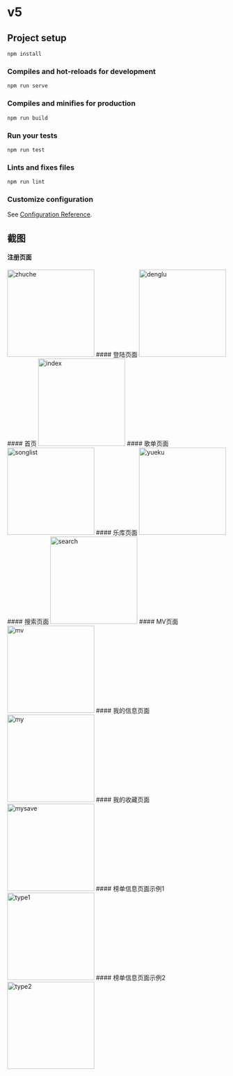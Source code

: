 # v5

## Project setup
```
npm install
```

### Compiles and hot-reloads for development
```
npm run serve
```

### Compiles and minifies for production
```
npm run build
```

### Run your tests
```
npm run test
```

### Lints and fixes files
```
npm run lint
```

### Customize configuration
See [Configuration Reference](https://cli.vuejs.org/config/).
## 截图
#### 注册页面
<img src='https://github.com/lorf999/musicApp/blob/master/sree/zhuche.png' width='200' alt='zhuche'>
####  登陆页面
<img src='https://github.com/lorf999/musicApp/blob/master/sree/denglu.png' width='200' alt='denglu'>
####  首页
<img src='https://github.com/lorf999/musicApp/blob/master/sree/index.png' width='200' alt='index'>
####  歌单页面
<img src='https://github.com/lorf999/musicApp/blob/master/sree/songlist.png' width='200' alt='songlist'>
####  乐库页面
<img src='https://github.com/lorf999/musicApp/blob/master/sree/yueku.png' width='200' alt='yueku'>
####  搜索页面
<img src='https://github.com/lorf999/musicApp/blob/master/sree/search.png' width='200' alt='search'>
####  MV页面
<img src='https://github.com/lorf999/musicApp/blob/master/sree/mv.png' width='200' alt='mv'>
####  我的信息页面
<img src='https://github.com/lorf999/musicApp/blob/master/sree/my.png' width='200' alt='my'>
####  我的收藏页面
<img src='https://github.com/lorf999/musicApp/blob/master/sree/mysave.png' width='200' alt='mysave'>
####  榜单信息页面示例1
<img src='https://github.com/lorf999/musicApp/blob/master/sree/type1.png' width='200' alt='type1'>
####  榜单信息页面示例2
<img src='https://github.com/lorf999/musicApp/blob/master/sree/type2.png' width='200' alt='type2'>
